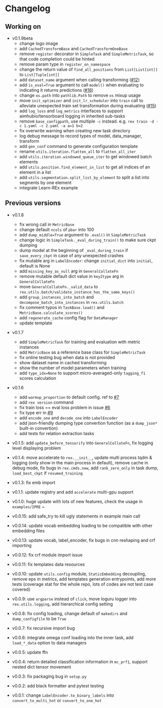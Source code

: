 # Changelog

## Working on

- v0.1.9beta
  - change logo image
  - add `CachedTransformBase` and `CachedTransformOneBase`
  - remove `register` decorator in `SimpleTask` and `SimpleMetricTask`, so that code completion could be hinted
  - remove param type in `register_on_namespace`
  - change the return value of `find_all_positions` from `List[List[int]]` to `List[Tuple[int]]`
  - add `dataset_name` argument when calling transforming ([#12](https://github.com/Spico197/REx/issues/12))
  - add `is_eval=True` argument to call `model()` when evaluating to indicating it returns predictions ([#16](https://github.com/Spico197/REx/issues/16))
  - change `os.path` into `pathlib.Path` to remove `os` mixup usage
  - move `init_optimizer` and `init_lr_scheduler` into `train` call to alleviate unexpected train set transformation during evaluating ([#15](https://github.com/Spico197/REx/issues/15))
  - add `log_loss` and `log_metrics` interfaces to support aimhubio/tensorboard logging in inherited sub-tasks
  - remove `base_configpath`, use multiple `-c` instead. e.g. `rex train -d -c 1.yaml -c 2.yaml -a a=1 b=2`
  - fix overwrite warning when creating new task directory
  - log debug message to record types of model, data_manager, transform
  - add `gen_conf` command to generate configuration template
  - rename `utils.iteration.flatten_all` to `flatten_all_iter`
  - add `utils.iteration.windowed_queue_iter` to get windowed batch elements
  - add `utils.position.find_element_in_list` to get all indices of an element in a list
  - add `utils.segmentation.split_list_by_element` to split a list into segments by one element
  - integrate Learn-REx example

## Previous versions

- v0.1.8
  - fix wrong call in `MetricBase`
  - change default `ncols` of `pbar` into 100
  - add `dump_middle=True` argument to `.eval()` in `SimpleMetricTask`
  - change logic in `SimpleTask._eval_during_train()` to make sure ckpt dumping
  - dump model at the beginning of `_eval_during_train` if `save_every_ckpt` in case of any unexpected crashes
  - fix mutable arg in `LabelEncoder`: change `initial_dict` into `initial`, default is None
  - add `missing_key_as_null` arg in `GeneralCollateFn`
  - remove mutable default dict value in `key2type` arg in `GeneralCollateFn`
  - move `GeneralCollateFn._valid_data` to `rex.utils.batch/validate_instance_has_the_same_keys()`
  - add `group_instances_into_batch` and `decompose_batch_into_instances` in `rex.utils.batch`
  - fix comment typos in `TaskBase.load()` and `MetricBase.calculate_scores()`
  - add `regenerate_cache` config flag for `DataManager`
  - update template

- v0.1.7
  - add `SimpleMetricTask` for training and evaluation with metric instances
  - add `MetricBase` as a reference base class for `SimpleMetricTask`
  - fix online testing bug when data is not provided
  - show dataset name in cached transforming
  - show the number of model parameters when training
  - add `type_idx=None` to support micro-averaged-only `tagging_f1` scores calculation

- v0.1.6
    - add `warmup_proportion` to default config. ref to [#7](https://github.com/Spico197/REx/issues/7)
    - add `rex version` command
    - fix train loss == eval loss problem in issue [#6](https://github.com/Spico197/REx/issues/6)
    - fix type err in [#9](https://github.com/Spico197/REx/issues/9)
    - add `encode_one` and `decode_one` into `LabelEncoder`
    - add json-friendly dumping type convertion function (as a `dump_json*` built-in convertion)
    - add tests for relation extraction tasks
- v0.1.5: add `update_before_tensorify` into `GeneralCollateFn`, fix logging level displaying problem
- v0.1.4: move accelerate to `rex.__init__`, update multi process tqdm & logging (only show in the main process in default), remove cache in debug mode, fix bugs in `rex.cmds.new`, add `rank_zero_only` in task dump, `load_best_ckpt` if `resumed_training`
- v0.1.3: fix emb import
- v0.1.1: update registry and add `accelerate` multi-gpu support
- v0.1.0: huge update with lots of new features, check the usage in `examples/IPRE` ~
- v0.0.15: add safe_try to kill ugly statements in example main call
- v0.0.14: update vocab embedding loading to be compatible with other embedding files
- v0.0.13: update vocab, label_encoder, fix bugs in cnn reshaping and crf importing
- v0.0.12: fix crf module import issue
- v0.0.11: fix templates data resources
- v0.0.10: update `utils.config` module, `StaticEmbedding` decoupling, remove eps in metrics, add templates generation entrypoints, add more tests (coverage stat for the whole repo, lots of codes are not test case covered)
- v0.0.9: use `argparse` instead of `click`, move loguru logger into `rex.utils.logging`, add hierarchical config setting
- v0.0.8: fix config loading, change default of `makedirs` and `dump_configfile` to be `True`
- v0.0.7: fix recursive import bug
- v0.0.6: integrate omega conf loading into the inner task, add `load_*_data` option to data managers
- v0.0.5: update ffn
- v0.0.4: return detailed classification information in `mc_prf1`, support nested dict tensor movement
- v0.0.3: fix packaging bug in `setup.py`
- v0.0.2: add black formatter and pytest testing
- v0.0.1: change `LabelEncoder.to_binary_labels` into `convert_to_multi_hot` or `convert_to_one_hot`

